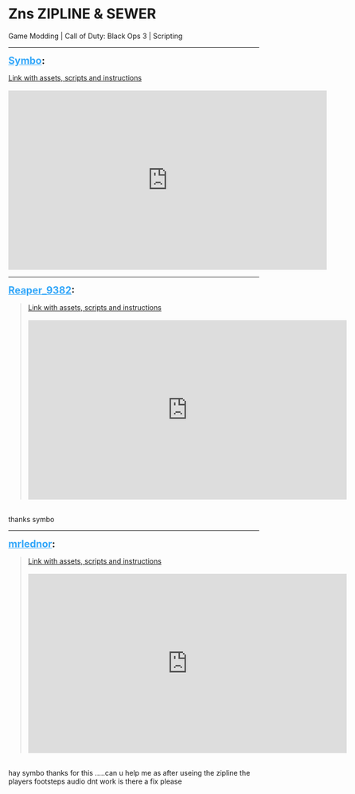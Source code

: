 # Zns ZIPLINE & SEWER
Game Modding | Call of Duty: Black Ops 3 | Scripting

---
<strong style="font-size: 1.4em;"><span style="text-decoration: underline;text-decoration-color: #34a7f9;"><span style="color:#34a7f9;">Symbo</span></span>:</strong>

<p><a href="https://mega.nz/#!XQcBRIgI!V_vHNWf6UttUspkkfL86A1x-X697ND4OEPd_CoPVKNE">Link with assets, scripts and instructions</a><br /><br /><iframe type="text/html" width="640" height="360" src="https://www.youtube.com/embed/ZZFHd1PtyJ8" frameborder="0"></iframe></p>

---
<strong style="font-size: 1.4em;"><span style="text-decoration: underline;text-decoration-color: #34a7f9;"><span style="color:#34a7f9;">Reaper_9382</span></span>:</strong>

<p><blockquote><a href="https://mega.nz/#!GRNnBajb!HFMzq343qFGczZopPEleg_I60y-iGelUBpIaGhKf5a8">Link with assets, scripts and instructions</a><br /><br /><iframe type="text/html" width="640" height="360" src="https://www.youtube.com/embed/ZZFHd1PtyJ8" frameborder="0"></iframe><br /></blockquote><br />thanks symbo</p>

---
<strong style="font-size: 1.4em;"><span style="text-decoration: underline;text-decoration-color: #34a7f9;"><span style="color:#34a7f9;">mrlednor</span></span>:</strong>

<p><blockquote><a href="https://mega.nz/#!XQcBRIgI!V_vHNWf6UttUspkkfL86A1x-X697ND4OEPd_CoPVKNE">Link with assets, scripts and instructions</a><br /><br /><iframe type="text/html" width="640" height="360" src="https://www.youtube.com/embed/ZZFHd1PtyJ8" frameborder="0"></iframe><br /></blockquote><br />hay symbo thanks for this .....can u help me as after useing the zipline the players footsteps audio dnt work is there a fix please</p>
